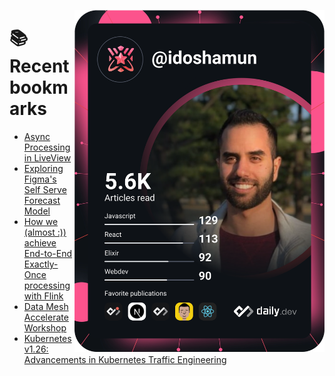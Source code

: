 <a href="https://app.daily.dev/idoshamun"><img src="https://raw.githubusercontent.com/idoshamun/idoshamun/devcard/devcard.svg" align='right' width="400" alt="Ido Shamun's Dev Card"/></a>

# 📚 Recent bookmarks
<!-- BOOKMARKS:START -->
- [Async Processing in LiveView](https://app.daily.dev/posts/V1CkTxe1Y?utm_source=rss&utm_medium=bookmarks&utm_campaign=28849d86070e4c099c877ab6837c61f0)
- [Exploring Figma&#39;s Self Serve Forecast Model](https://app.daily.dev/posts/6BCKhwopA?utm_source=rss&utm_medium=bookmarks&utm_campaign=28849d86070e4c099c877ab6837c61f0)
- [How we &lpar;almost :&rpar;&rpar; achieve End-to-End Exactly-Once processing with Flink](https://app.daily.dev/posts/nxog8NcVR?utm_source=rss&utm_medium=bookmarks&utm_campaign=28849d86070e4c099c877ab6837c61f0)
- [Data Mesh Accelerate Workshop](https://app.daily.dev/posts/rpCo2JQPm?utm_source=rss&utm_medium=bookmarks&utm_campaign=28849d86070e4c099c877ab6837c61f0)
- [Kubernetes v1.26: Advancements in Kubernetes Traffic Engineering](https://app.daily.dev/posts/GVPFCwXKx?utm_source=rss&utm_medium=bookmarks&utm_campaign=28849d86070e4c099c877ab6837c61f0)
<!-- BOOKMARKS:END -->
